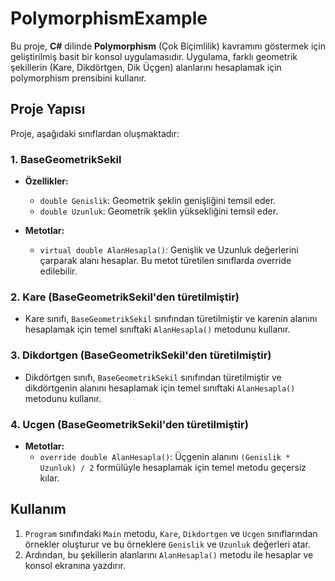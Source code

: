 # PolymorphismExample

Bu proje, **C#** dilinde **Polymorphism** (Çok Biçimlilik) kavramını göstermek için geliştirilmiş basit bir konsol uygulamasıdır. Uygulama, farklı geometrik şekillerin (Kare, Dikdörtgen, Dik Üçgen) alanlarını hesaplamak için polymorphism prensibini kullanır.

## Proje Yapısı

Proje, aşağıdaki sınıflardan oluşmaktadır:

### 1. BaseGeometrikSekil

- **Özellikler:**
  - `double Genislik`: Geometrik şeklin genişliğini temsil eder.
  - `double Uzunluk`: Geometrik şeklin yüksekliğini temsil eder.

- **Metotlar:**
  - `virtual double AlanHesapla()`: Genişlik ve Uzunluk değerlerini çarparak alanı hesaplar. Bu metot türetilen sınıflarda override edilebilir.

### 2. Kare (BaseGeometrikSekil'den türetilmiştir)

- Kare sınıfı, `BaseGeometrikSekil` sınıfından türetilmiştir ve karenin alanını hesaplamak için temel sınıftaki `AlanHesapla()` metodunu kullanır.

### 3. Dikdortgen (BaseGeometrikSekil'den türetilmiştir)

- Dikdörtgen sınıfı, `BaseGeometrikSekil` sınıfından türetilmiştir ve dikdörtgenin alanını hesaplamak için temel sınıftaki `AlanHesapla()` metodunu kullanır.

### 4. Ucgen (BaseGeometrikSekil'den türetilmiştir)

- **Metotlar:**
  - `override double AlanHesapla()`: Üçgenin alanını `(Genislik * Uzunluk) / 2` formülüyle hesaplamak için temel metodu geçersiz kılar.

## Kullanım

1. `Program` sınıfındaki `Main` metodu, `Kare`, `Dikdortgen` ve `Ucgen` sınıflarından örnekler oluşturur ve bu örneklere `Genislik` ve `Uzunluk` değerleri atar.
2. Ardından, bu şekillerin alanlarını `AlanHesapla()` metodu ile hesaplar ve konsol ekranına yazdırır.


